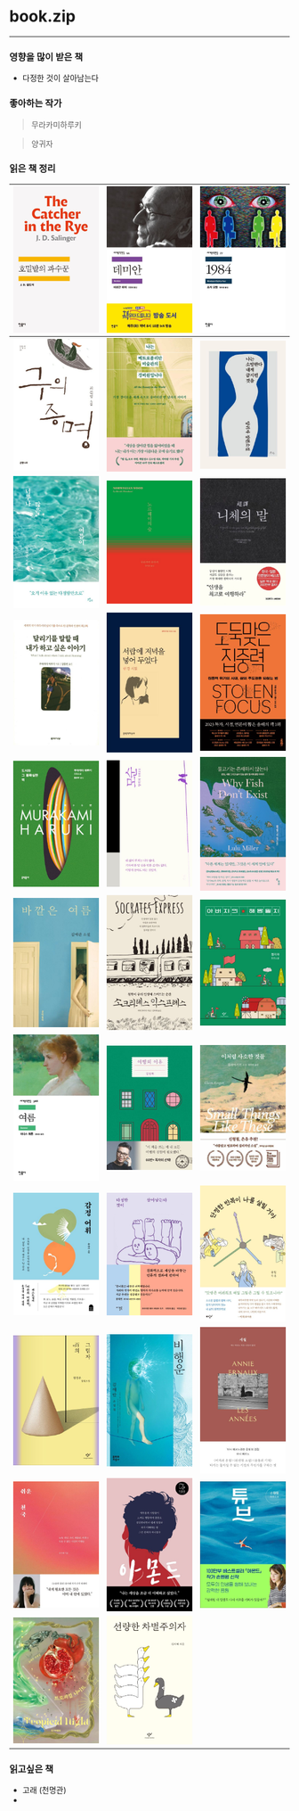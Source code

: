 # book.zip

---
### 영향을 많이 받은 책
- 다정한 것이 살아남는다

### 좋아하는 작가
> 무라카미하루키

> 양귀자


### 읽은 책 정리

| ![Alt text](/images/호밀밭의파수꾼.jpeg)              | ![Alt text](/images/데미안.jpeg)              | ![Alt text](/images/1984.jpeg)          |
|------------------------------------------------|--------------------------------------------|-----------------------------------------|
| [![Alt text](/images/구의증명.jpeg)](/docs/구의증명.md) | ![Alt text](/images/나는메트로폴리탄의경비원입니다..jpeg) | ![Alt text](/images/나는소망한다내게금지된것을.jpeg) |
| ![Alt text](/images/너무나많은여름이.jpeg)             | ![Alt text](/images/노르웨이의숲.jpeg)           | ![Alt text](/images/니체의말.jpeg)          |
| ![Alt text](/images/달리기를말할때.jpeg)              | ![Alt text](/images/서랍을저녁위에넣어두었다..jpeg)    | ![Alt text](/images/도둑맞은집중력.jpeg)       |
| ![Alt text](/images/도시와그불확실한벽.jpeg)            | ![Alt text](/images/모순.jpeg)               | ![Alt text](/images/물고기는존재하지않는다.jpeg)   |
| ![Alt text](/images/바깥은여름.jpeg)                | ![Alt text](/images/소크라테스익스프레스.jpeg)       | ![Alt text](/images/아버지의해방일지.jpeg)      |
| ![Alt text](/images/여름.jpeg)                   | ![Alt text](/images/여행의이유.jpeg)            | ![Alt text](/images/이처럼사소한것들.jpeg)      |
| ![Alt text](/images/감정어휘.jpeg)                 | ![Alt text](/images/다정한것이살아남는다.jpeg)       | ![Alt text](/images/단정한반복이나를살릴거야.jpeg)  |
| ![Alt text](/images/백의그림자.jpeg)                | ![Alt text](/images/비행운.jpeg)              | ![Alt text](/images/세월.jpeg)            |
| ![Alt text](/images/쉬운천국.jpeg)                 | ![Alt text](/images/아몬드.jpeg)              | ![Alt text](/images/튜브.jpeg)            |
| ![Alt text](/images/트로피컬나이트.jpeg)              | ![Alt text](/images/선량한차별주의자.jpeg)         |       |



### 읽고싶은 책
- 고래 (천명관)
- 